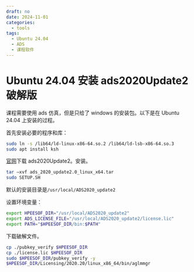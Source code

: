 ```yaml
---
draft: no
date: 2024-11-01
categories:
  - tools
tags:
  - Ubuntu 24.04
  - ADS
  - 课程软件
---
```

# Ubuntu 24.04 安装 ads2020Update2 破解版

课程需要使用 ads 仿真，但是只给了 windows 的安装包。以下是在 Ubuntu 24.04 上安装的过程。

首先安装必要的程序和库：

```bash
sudo ln -s /lib64/ld-linux-x86-64.so.2 /lib64/ld-lsb-x86-64.so.3
sudo apt install ksh
```

[官网](https://www.keysight.com/main/software.jspx?ckey=2212036&nid=-11143.0.00&cc=eng&lc=eng)下载 ads2020Update2。安装。

```bash
tar –xvf ads_2020_update2.0_linux_x64.tar
sudo SETUP.SH
```

默认的安装目录是`/usr/local/ADS2020_update2`

设置环境变量：

```bash
export HPEESOF_DIR="/usr/local/ADS2020_update2"
export ADS_LICENSE_FILE="/usr/local/ADS2020_update2/license.lic"
export PATH="$HPEESOF_DIR/bin:$PATH"
```

下载破解文件。

```bash
cp ./pubkey_verify $HPEESOF_DIR
cp ./license.lic $HPEESOF_DIR
sudo $HPEESOF_DIR/pubkey_verify -y
$HPEESOF_DIR/Licensing/2020.20/linux_x86_64/bin/aglmmgr
```

